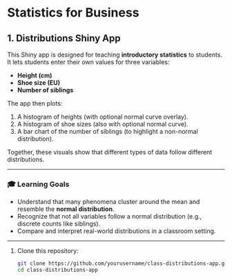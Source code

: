# Statistics for Business


## 1. Distributions Shiny App

This Shiny app is designed for teaching **introductory statistics** to students.  
It lets students enter their own values for three variables:

- **Height (cm)**
- **Shoe size (EU)**
- **Number of siblings**

The app then plots:

1. A histogram of heights (with optional normal curve overlay).  
2. A histogram of shoe sizes (also with optional normal curve).  
3. A bar chart of the number of siblings (to highlight a non-normal distribution).  

Together, these visuals show that different types of data follow different distributions.

---

### 🎓 Learning Goals

- Understand that many phenomena cluster around the mean and resemble the **normal distribution**.  
- Recognize that not all variables follow a normal distribution (e.g., discrete counts like siblings).  
- Compare and interpret real-world distributions in a classroom setting.  

---

1. Clone this repository:
   ```bash
   git clone https://github.com/yourusername/class-distributions-app.git
   cd class-distributions-app

